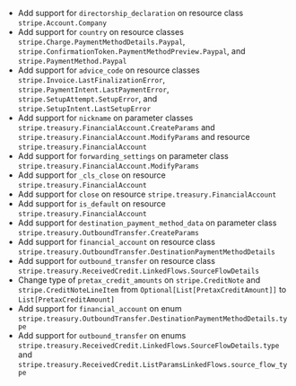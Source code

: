 * Add support for `directorship_declaration` on resource class `stripe.Account.Company`
* Add support for `country` on resource classes `stripe.Charge.PaymentMethodDetails.Paypal`, `stripe.ConfirmationToken.PaymentMethodPreview.Paypal`, and `stripe.PaymentMethod.Paypal`
* Add support for `advice_code` on resource classes `stripe.Invoice.LastFinalizationError`, `stripe.PaymentIntent.LastPaymentError`, `stripe.SetupAttempt.SetupError`, and `stripe.SetupIntent.LastSetupError`
* Add support for `nickname` on parameter classes `stripe.treasury.FinancialAccount.CreateParams` and `stripe.treasury.FinancialAccount.ModifyParams` and resource `stripe.treasury.FinancialAccount`
* Add support for `forwarding_settings` on parameter class `stripe.treasury.FinancialAccount.ModifyParams`
* Add support for `_cls_close` on resource `stripe.treasury.FinancialAccount`
* Add support for `close` on resource `stripe.treasury.FinancialAccount`
* Add support for `is_default` on resource `stripe.treasury.FinancialAccount`
* Add support for `destination_payment_method_data` on parameter class `stripe.treasury.OutboundTransfer.CreateParams`
* Add support for `financial_account` on resource class `stripe.treasury.OutboundTransfer.DestinationPaymentMethodDetails`
* Add support for `outbound_transfer` on resource class `stripe.treasury.ReceivedCredit.LinkedFlows.SourceFlowDetails`
* Change type of `pretax_credit_amounts` on  `stripe.CreditNote` and `stripe.CreditNoteLineItem` from `Optional[List[PretaxCreditAmount]]` to `List[PretaxCreditAmount]`
* Add support for `financial_account` on enum `stripe.treasury.OutboundTransfer.DestinationPaymentMethodDetails.type`
* Add support for `outbound_transfer` on enums `stripe.treasury.ReceivedCredit.LinkedFlows.SourceFlowDetails.type` and `stripe.treasury.ReceivedCredit.ListParamsLinkedFlows.source_flow_type`